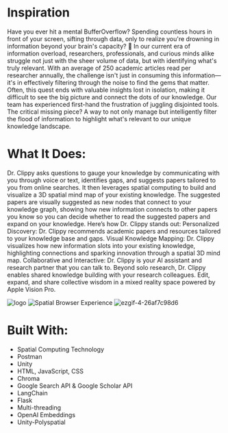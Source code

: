 # Inspiration
Have you ever hit a mental BufferOverflow? Spending countless hours in front of your screen, sifting through data, only to realize you're drowning in information beyond your brain's capacity? 🤯
In our current era of information overload, researchers, professionals, and curious minds alike struggle not just with the sheer volume of data, but with identifying what's truly relevant. With an average of 250 academic articles read per researcher annually, the challenge isn't just in consuming this information—it's in effectively filtering through the noise to find the gems that matter. Often, this quest ends with valuable insights lost in isolation, making it difficult to see the big picture and connect the dots of our knowledge.
Our team has experienced first-hand the frustration of juggling disjointed tools. The critical missing piece? A way to not only manage but intelligently filter the flood of information to highlight what's relevant to our unique knowledge landscape.

# What It Does:
Dr. Clippy asks questions to gauge your knowledge by communicating with you through voice or text, identifies gaps, and suggests papers tailored to you from online searches. It then leverages spatial computing to build and visualize a 3D spatial mind map of your existing knowledge. The suggested papers are visually suggested as new nodes that connect to your knowledge graph, showing how new information connects to other papers you know so you can decide whether to read the suggested papers and expand on your knowledge. 
Here’s how Dr. Clippy stands out:
Personalized Discovery: Dr. Clippy recommends academic papers and resources tailored to your knowledge base and gaps.
Visual Knowledge Mapping: Dr. Clippy visualizes how new information slots into your existing knowledge, highlighting connections and sparking innovation through a spatial 3D mind map.
Collaborative and Interactive: Dr. Clippy is your AI assistant and research partner that you can talk to. Beyond solo research, Dr. Clippy enables shared knowledge building with your research colleagues. Edit, expand, and share collective wisdom in a mixed reality space powered by Apple Vision Pro.

![logo](https://github.com/tchemaly/DrClippy/assets/47718813/71b6cb32-e498-49c3-bd1a-0d151f8d5249)
![Spatial Browser Experience](https://github.com/tchemaly/DrClippy/assets/47718813/c081f5a0-cd2d-4ebc-9da1-864579fff375)
![ezgif-4-26af7c98d6](https://github.com/tchemaly/DrClippy/assets/47718813/08c2125c-e7e0-4474-a988-c1609a2a4f73)

# Built With:
- Spatial Computing Technology
- Postman
- Unity
- HTML, JavaScript, CSS
- Chroma
- Google Search API & Google Scholar API
- LangChain
- Flask
- Multi-threading
- OpenAI Embeddings
- Unity-Polyspatial
